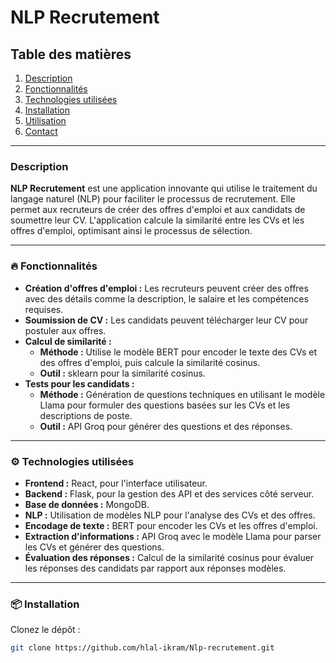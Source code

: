 #  NLP Recrutement 


##  Table des matières
<ol>
  <li><a href="#description">Description</a></li>
  <li><a href="#fonctionnalités">Fonctionnalités</a></li>
  <li><a href="#technologies-utilisées">Technologies utilisées</a></li>
  <li><a href="#installation">Installation</a></li>
  <li><a href="#utilisation">Utilisation</a></li>
  <li><a href="#contact">Contact</a></li>
</ol>

---

###  <a id="description"></a> Description
<p><strong>NLP Recrutement</strong> est une application innovante qui utilise le traitement du langage naturel (NLP) pour faciliter le processus de recrutement. Elle permet aux recruteurs de créer des offres d'emploi et aux candidats de soumettre leur CV. L'application calcule la similarité entre les CVs et les offres d'emploi, optimisant ainsi le processus de sélection.</p>

---

### 🔥 <a id="fonctionnalités"></a> Fonctionnalités
<ul>
  <li><strong>Création d'offres d'emploi :</strong> Les recruteurs peuvent créer des offres avec des détails comme la description, le salaire et les compétences requises.</li>
  <li><strong>Soumission de CV :</strong> Les candidats peuvent télécharger leur CV pour postuler aux offres.</li>
  <li><strong>Calcul de similarité :</strong>
    <ul>
      <li><strong>Méthode :</strong> Utilise le modèle BERT pour encoder le texte des CVs et des offres d'emploi, puis calcule la similarité cosinus.</li>
      <li><strong>Outil :</strong> sklearn pour la similarité cosinus.</li>
    </ul>
  </li>
  <li><strong>Tests pour les candidats :</strong>
    <ul>
      <li><strong>Méthode :</strong> Génération de questions techniques en utilisant le modèle Llama pour formuler des questions basées sur les CVs et les descriptions de poste.</li>
      <li><strong>Outil :</strong> API Groq pour générer des questions et des réponses.</li>
    </ul>
  </li>
</ul>

---

### ⚙️ <a id="technologies-utilisées"></a> Technologies utilisées
<ul>
  <li><strong>Frontend :</strong> React, pour l'interface utilisateur.</li>
  <li><strong>Backend :</strong> Flask, pour la gestion des API et des services côté serveur.</li>
  <li><strong>Base de données :</strong> MongoDB.</li>
  <li><strong>NLP :</strong> Utilisation de modèles NLP pour l'analyse des CVs et des offres.</li>
  <li><strong>Encodage de texte :</strong> BERT pour encoder les CVs et les offres d'emploi.</li>
  <li><strong>Extraction d'informations :</strong> API Groq avec le modèle Llama pour parser les CVs et générer des questions.</li>
  <li><strong>Évaluation des réponses :</strong> Calcul de la similarité cosinus pour évaluer les réponses des candidats par rapport aux réponses modèles.</li>
</ul>

---

### 📦 <a id="installation"></a> Installation
<p>Clonez le dépôt :</p>

```bash
git clone https://github.com/hlal-ikram/Nlp-recrutement.git
